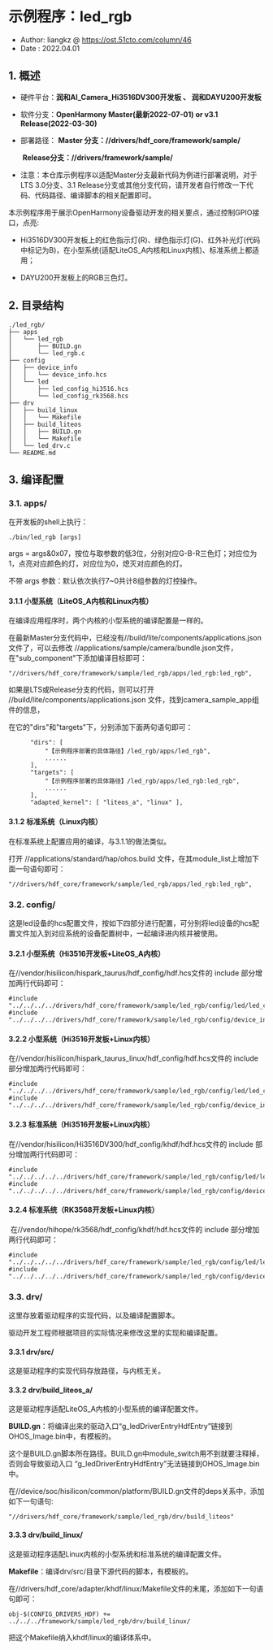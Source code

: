 # 示例程序：led_rgb

 * Author: liangkz @ https://ost.51cto.com/column/46
 * Date  : 2022.04.01

## 1. 概述

- 硬件平台：**润和AI_Camera_Hi3516DV300开发板 、 润和DAYU200开发板**

- 软件分支：**OpenHarmony  Master(最新2022-07-01) or v3.1 Release(2022-03-30)** 

- 部署路径： **Master 分支：//drivers/hdf_core/framework/sample/** 

  ​                    **Release分支：//drivers/framework/sample/** 

- 注意：本仓库示例程序以适配Master分支最新代码为例进行部署说明，对于LTS 3.0分支、3.1 Release分支或其他分支代码，请开发者自行修改一下代码、代码路径、编译脚本的相关配置即可。

本示例程序用于展示OpenHarmony设备驱动开发的相关要点，通过控制GPIO接口，点亮:

- Hi3516DV300开发板上的红色指示灯(R)、绿色指示灯(G)、红外补光灯(代码中标记为B)，在小型系统(适配LiteOS_A内核和Linux内核)、标准系统上都适用；

- DAYU200开发板上的RGB三色灯。

## 2. 目录结构

```
./led_rgb/
├── apps
│   └── led_rgb
│       ├── BUILD.gn
│       └── led_rgb.c
├── config
│   ├── device_info
│   │   └── device_info.hcs
│   └── led
│       ├── led_config_hi3516.hcs
│       └── led_config_rk3568.hcs
├── drv
│   ├── build_linux
│   │   └── Makefile
│   ├── build_liteos
│   │   ├── BUILD.gn
│   │   └── Makefile
│   └── led_drv.c
└── README.md
```

## 3. 编译配置

### 3.1. apps/

在开发板的shell上执行：

```
./bin/led_rgb [args]
```

args = args&0x07，按位与取参数的低3位，分别对应G-B-R三色灯；对应位为1，点亮对应颜色的灯，对应位为0，熄灭对应颜色的灯。

不带 args 参数：默认依次执行7~0共计8组参数的灯控操作。

#### 3.1.1 小型系统（LiteOS_A内核和Linux内核）

在编译应用程序时，两个内核的小型系统的编译配置是一样的。

在最新Master分支代码中，已经没有//build/lite/components/applications.json 文件了，可以去修改 //applications/sample/camera/bundle.json文件，在"sub_component"下添加编译目标即可：

```
"//drivers/hdf_core/framework/sample/led_rgb/apps/led_rgb:led_rgb",
```



如果是LTS或Release分支的代码，则可以打开 //build/lite/components/applications.json 文件，找到camera_sample_app组件的信息，

在它的"dirs"和"targets"下，分别添加下面两句语句即可：

          "dirs": [
              "【示例程序部署的具体路径】/led_rgb/apps/led_rgb",
              ......
          ],
          "targets": [
              "【示例程序部署的具体路径】/led_rgb/apps/led_rgb:led_rgb",
              ......
          ],
          "adapted_kernel": [ "liteos_a", "linux" ],

#### 3.1.2 标准系统（Linux内核）

在标准系统上配置应用的编译，与3.1.1的做法类似。

打开 //applications/standard/hap/ohos.build 文件，在其module_list上增加下面一句语句即可：

```
"//drivers/hdf_core/framework/sample/led_rgb/apps/led_rgb:led_rgb",
```

### 3.2. config/

这是led设备的hcs配置文件，按如下四部分进行配置，可分别将led设备的hcs配置文件加入到对应系统的设备配置树中，一起编译进内核并被使用。

#### 	3.2.1 小型系统（Hi3516开发板+LiteOS_A内核）

在//vendor/hisilicon/hispark_taurus/hdf_config/hdf.hcs文件的 include 部分增加两行代码即可：

    #include "../../../../drivers/hdf_core/framework/sample/led_rgb/config/led/led_config_hi3516.hcs"
    #include "../../../../drivers/hdf_core/framework/sample/led_rgb/config/device_info/device_info.hcs"

#### 	3.2.2 小型系统（Hi3516开发板+Linux内核）

在//vendor/hisilicon/hispark_taurus_linux/hdf_config/hdf.hcs文件的 include 部分增加两行代码即可：

    #include "../../../../drivers/hdf_core/framework/sample/led_rgb/config/led/led_config_hi3516.hcs"
    #include "../../../../drivers/hdf_core/framework/sample/led_rgb/config/device_info/device_info.hcs"

#### 	3.2.3 标准系统（Hi3516开发板+Linux内核）

在//vendor/hisilicon/Hi3516DV300/hdf_config/khdf/hdf.hcs文件的 include 部分增加两行代码即可：

    #include "../../../../../drivers/hdf_core/framework/sample/led_rgb/config/led/led_config_hi3516.hcs"
    #include "../../../../../drivers/hdf_core/framework/sample/led_rgb/config/device_info/device_info.hcs"

#### 	3.2.4 标准系统（RK3568开发板+Linux内核）

​        在//vendor/hihope/rk3568/hdf_config/khdf/hdf.hcs文件的 include 部分增加两行代码即可：

    #include "../../../../../drivers/hdf_core/framework/sample/led_rgb/config/led/led_config_rk3568.hcs"
    #include "../../../../../drivers/hdf_core/framework/sample/led_rgb/config/device_info/device_info.hcs"

### 3.3. drv/

这里存放着驱动程序的实现代码，以及编译配置脚本。

驱动开发工程师根据项目的实际情况来修改这里的实现和编译配置。

#### 	3.3.1 drv/src/

这是驱动程序的实现代码存放路径，与内核无关。

#### 	3.3.2 drv/build_liteos_a/

这是驱动程序适配LiteOS_A内核的小型系统的编译配置文件。

**BUILD.gn**：将编译出来的驱动入口“g_ledDriverEntryHdfEntry”链接到OHOS_Image.bin中，有模板的。

这个是BUILD.gn脚本所在路径。BUILD.gn中module_switch用不到就要注释掉，否则会导致驱动入口 “g_ledDriverEntryHdfEntry”无法链接到OHOS_Image.bin中。

在//device/soc/hisilicon/common/platform/BUILD.gn文件的deps关系中，添加如下一句语句:

`"//drivers/hdf_core/framework/sample/led_rgb/drv/build_liteos"`

#### 	3.3.3 drv/build_linux/

这是驱动程序适配Linux内核的小型系统和标准系统的编译配置文件。

**Makefile**：编译drv/src/目录下源代码的脚本，有模板的。

在//drivers/hdf_core/adapter/khdf/linux/Makefile文件的末尾，添加如下一句语句即可：

`obj-$(CONFIG_DRIVERS_HDF) += ../../../framework/sample/led_rgb/drv/build_linux/`

把这个Makefile纳入khdf/linux的编译体系中。
